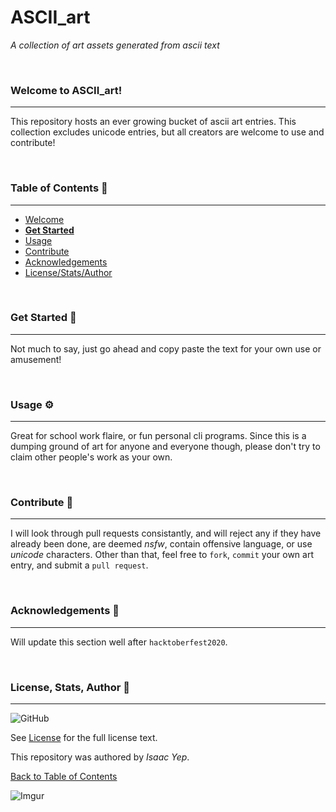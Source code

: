 ﻿# **ASCII_art**
*A collection of art assets generated from ascii text*

<br />

### Welcome to ASCII_art!
<hr>

This repository hosts an ever growing bucket of ascii art entries. This collection excludes unicode entries, but all creators are welcome to use and contribute!

<br />

### Table of Contents 📖
<hr>

  - [Welcome](#welcome-to-ASCII_art)
  - [**Get Started**](#get-started-)
  - [Usage](#usage-)
  - [Contribute](#Contribute-)
  - [Acknowledgements](#acknowledgements-)
  - [License/Stats/Author](#license-stats-author-)

<br />

### Get Started 🚀
<hr>

Not much to say, just go ahead and copy paste the text for your own use or amusement!

<br />

### Usage ⚙
<hr>

Great for school work flaire, or fun personal cli programs. Since this is a dumping ground of art for anyone and everyone though, please don't try to claim other people's work as your own.

<br />

### Contribute 🤝
<hr>

I will look through pull requests consistantly, and will reject any if they have already been done, are deemed *nsfw*, contain offensive language, or use *unicode* characters. Other than that, feel free to `fork`, `commit` your own art entry, and submit a `pull request`.

<br />

### Acknowledgements 💙
<hr>

Will update this section well after `hacktoberfest2020`.

<br />

### License, Stats, Author 📜
<hr>
<!-- badge cluster -->

![GitHub](https://img.shields.io/github/license/anthonybench/ASCII_art) 

<!-- / -->
See [License](https://opensource.org/licenses/MIT) for the full license text.

This repository was authored by *Isaac Yep*.

[Back to Table of Contents](#table-of-contents-)


![Imgur](https://i.imgur.com/jtNwEWu.png)
